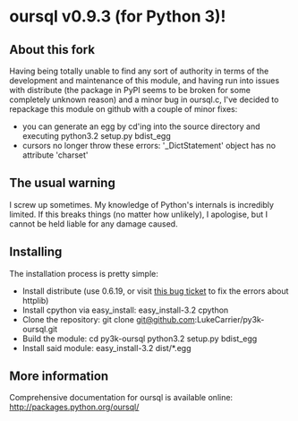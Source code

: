 oursql v0.9.3 (for Python 3)!
=============================

About this fork
---------------

Having being totally unable to find any sort of authority in terms of the
development and maintenance of this module, and having run into issues with
distribute (the package in PyPI seems to be broken for some completely unknown
reason) and a minor bug in oursql.c, I've decided to repackage this module on
github with a couple of minor fixes:

* you can generate an egg by cd'ing into the source directory and executing
  python3.2 setup.py bdist_egg
* cursors no longer throw these errors:
  '_DictStatement' object has no attribute 'charset'

The usual warning
-----------------

I screw up sometimes. My knowledge of Python's internals is incredibly
limited. If this breaks things (no matter how unlikely), I apologise, but I
cannot be held liable for any damage caused.

Installing
----------

The installation process is pretty simple:

* Install distribute (use 0.6.19, or visit
  [this bug ticket](https://bitbucket.org/tarek/distribute/issue/206) to fix
  the errors about httplib)
* Install cpython via easy_install:
  easy_install-3.2 cpython
* Clone the repository:
  git clone git@github.com:LukeCarrier/py3k-oursql.git
* Build the module:
  cd py3k-oursql
  python3.2 setup.py bdist_egg
* Install said module:
  easy_install-3.2 dist/*.egg

More information
----------------

Comprehensive documentation for oursql is available online:
http://packages.python.org/oursql/
